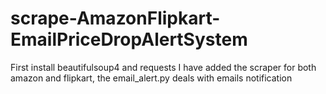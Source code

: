 # scrape-AmazonFlipkart-EmailPriceDropAlertSystem
First install beautifulsoup4 and requests
I have added the scraper for both amazon and flipkart, the email_alert.py deals with emails notification

